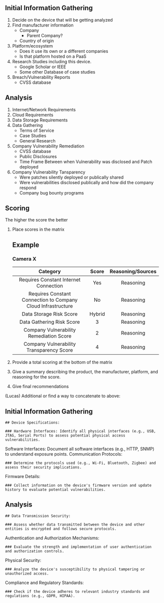 ## Initial Information Gathering
1. Decide on the device that will be getting analyzed
2. Find manufacturer information
   - Company
     - Parent Company?
   - Country of origin
3. Platform/ecosystem
   - Does it use its own or a different companies
   - Is that platform hosted on a PaaS
4. Research Studies including this device.
   - Google Scholar or IEEE
   - Some other Database of case studies
5. Breach/Vulnerability Reports
   - CVSS database

## Analysis
1. Internet/Network Requirements
2. Cloud Requirements
3. Data Storage Requirements
4. Data Gathering
   - Terms of Service
   - Case Studies
   - General Research
5. Company Vulnerability Remediation
   - CVSS database
   - Public Disclosures
   - Time Frame Between when Vulnerability was disclosed and Patch deployed
6. Company Vulnerability Tansparency
   - Were patches silently deployed or publically shared
   - Were vulnerabilities disclosed publically and how did the company respond
   - Company bug bounty programs

## Scoring
The higher the score the better

1. Place scores in the matrix  
    ## Example
    ### Camera X
    | Category | Score | Reasoning/Sources |
    | :------: | :---: | :-------: |
    | Requires Constant Internet Connection | Yes | Reasoning |
    | Requires Constant Connection to Company Cloud Infrastructure | No | Reasoning |
    | Data Storage Risk Score | Hybrid | Reasoning |
    | Data Gathering Risk Score | 3 | Reasoning |
    | Company Vulnerability Remediation Score | 2 | Reasoning |
    | Company Vulnerability Transparency Score | 4 | Reasoning |

2. Provide a total scoring at the bottom of the matrix
3. Give a summary describing the product, the manufacturer, platform, and reasoning for the score.
4. Give final recommendations


(Lucas) Additional or find a way to concatenate to above:
## Initial Information Gathering
    ## Device Specifications:

    ### Hardware Interfaces: Identify all physical interfaces (e.g., USB, JTAG, Serial Ports) to assess potential physical access vulnerabilities.
Software Interfaces: Document all software interfaces (e.g., HTTP, SNMP) to understand exposure points.
Communication Protocols:

    ### Determine the protocols used (e.g., Wi-Fi, Bluetooth, Zigbee) and assess their security implications.
Firmware Details:

    ### Collect information on the device's firmware version and update history to evaluate potential vulnerabilities.

## Analysis
    ## Data Transmission Security:

    ### Assess whether data transmitted between the device and other entities is encrypted and follows secure protocols.
Authentication and Authorization Mechanisms:

    ### Evaluate the strength and implementation of user authentication and authorization controls.
Physical Security:

    ### Analyze the device's susceptibility to physical tampering or unauthorized access.
Compliance and Regulatory Standards:

    ### Check if the device adheres to relevant industry standards and regulations (e.g., GDPR, HIPAA).

